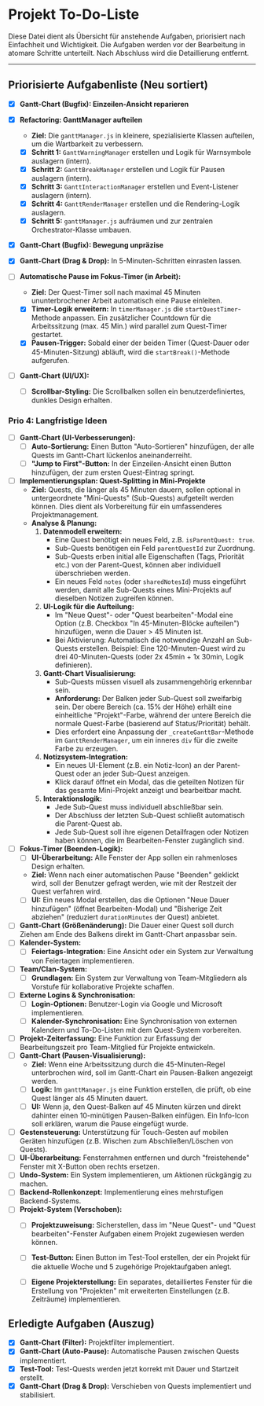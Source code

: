 # Projekt To-Do-Liste

Diese Datei dient als Übersicht für anstehende Aufgaben, priorisiert nach Einfachheit und Wichtigkeit. Die Aufgaben werden vor der Bearbeitung in atomare Schritte unterteilt. Nach Abschluss wird die Detaillierung entfernt.

---

## Priorisierte Aufgabenliste (Neu sortiert)
- [x] **Gantt-Chart (Bugfix): Einzeilen-Ansicht reparieren**
- [x] **Refactoring: GanttManager aufteilen**
    - **Ziel:** Die `ganttManager.js` in kleinere, spezialisierte Klassen aufteilen, um die Wartbarkeit zu verbessern.
    - [x] **Schritt 1:** `GanttWarningManager` erstellen und Logik für Warnsymbole auslagern (intern).
    - [x] **Schritt 2:** `GanttBreakManager` erstellen und Logik für Pausen auslagern (intern).
    - [x] **Schritt 3:** `GanttInteractionManager` erstellen und Event-Listener auslagern (intern).
    - [x] **Schritt 4:** `GanttRenderManager` erstellen und die Rendering-Logik auslagern.
    - [x] **Schritt 5:** `ganttManager.js` aufräumen und zur zentralen Orchestrator-Klasse umbauen.
- [x] **Gantt-Chart (Bugfix): Bewegung unpräzise**

- [x] **Gantt-Chart (Drag & Drop):** In 5-Minuten-Schritten einrasten lassen.
- [ ] **Automatische Pause im Fokus-Timer (in Arbeit):**
    - **Ziel:** Der Quest-Timer soll nach maximal 45 Minuten ununterbrochener Arbeit automatisch eine Pause einleiten.
    - [x] **Timer-Logik erweitern:** In `timerManager.js` die `startQuestTimer`-Methode anpassen. Ein zusätzlicher Countdown für die Arbeitssitzung (max. 45 Min.) wird parallel zum Quest-Timer gestartet.
    - [x] **Pausen-Trigger:** Sobald einer der beiden Timer (Quest-Dauer oder 45-Minuten-Sitzung) abläuft, wird die `startBreak()`-Methode aufgerufen.

- [ ] **Gantt-Chart (UI/UX):**
    - [ ] **Scrollbar-Styling:** Die Scrollbalken sollen ein benutzerdefiniertes, dunkles Design erhalten.

### Prio 4: Langfristige Ideen
- [ ] **Gantt-Chart (UI-Verbesserungen):**
    - [ ] **Auto-Sortierung:** Einen Button "Auto-Sortieren" hinzufügen, der alle Quests im Gantt-Chart lückenlos aneinanderreiht.
    - [ ] **"Jump to First"-Button:** In der Einzeilen-Ansicht einen Button hinzufügen, der zum ersten Quest-Eintrag springt.
- [ ] **Implementierungsplan: Quest-Splitting in Mini-Projekte**
    - **Ziel:** Quests, die länger als 45 Minuten dauern, sollen optional in untergeordnete "Mini-Quests" (Sub-Quests) aufgeteilt werden können. Dies dient als Vorbereitung für ein umfassenderes Projektmanagement.
    - **Analyse & Planung:**
        1.  **Datenmodell erweitern:**
            - Eine Quest benötigt ein neues Feld, z.B. `isParentQuest: true`.
            - Sub-Quests benötigen ein Feld `parentQuestId` zur Zuordnung.
            - Sub-Quests erben initial alle Eigenschaften (Tags, Priorität etc.) von der Parent-Quest, können aber individuell überschrieben werden.
            - Ein neues Feld `notes` (oder `sharedNotesId`) muss eingeführt werden, damit alle Sub-Quests eines Mini-Projekts auf dieselben Notizen zugreifen können.
        2.  **UI-Logik für die Aufteilung:**
            - Im "Neue Quest"- oder "Quest bearbeiten"-Modal eine Option (z.B. Checkbox "In 45-Minuten-Blöcke aufteilen") hinzufügen, wenn die Dauer > 45 Minuten ist.
            - Bei Aktivierung: Automatisch die notwendige Anzahl an Sub-Quests erstellen. Beispiel: Eine 120-Minuten-Quest wird zu drei 40-Minuten-Quests (oder 2x 45min + 1x 30min, Logik definieren).
        3.  **Gantt-Chart Visualisierung:**
            - Sub-Quests müssen visuell als zusammengehörig erkennbar sein.
            - **Anforderung:** Der Balken jeder Sub-Quest soll zweifarbig sein. Der obere Bereich (ca. 15% der Höhe) erhält eine einheitliche "Projekt"-Farbe, während der untere Bereich die normale Quest-Farbe (basierend auf Status/Priorität) behält.
            - Dies erfordert eine Anpassung der `_createGanttBar`-Methode im `GanttRenderManager`, um ein inneres `div` für die zweite Farbe zu erzeugen.
        4.  **Notizsystem-Integration:**
            - Ein neues UI-Element (z.B. ein Notiz-Icon) an der Parent-Quest oder an jeder Sub-Quest anzeigen.
            - Klick darauf öffnet ein Modal, das die geteilten Notizen für das gesamte Mini-Projekt anzeigt und bearbeitbar macht.
        5.  **Interaktionslogik:**
            - Jede Sub-Quest muss individuell abschließbar sein.
            - Der Abschluss der letzten Sub-Quest schließt automatisch die Parent-Quest ab.
            - Jede Sub-Quest soll ihre eigenen Detailfragen oder Notizen haben können, die im Bearbeiten-Fenster zugänglich sind.
- [ ] **Fokus-Timer (Beenden-Logik):**
    - [ ] **UI-Überarbeitung:** Alle Fenster der App sollen ein rahmenloses Design erhalten.
    - **Ziel:** Wenn nach einer automatischen Pause "Beenden" geklickt wird, soll der Benutzer gefragt werden, wie mit der Restzeit der Quest verfahren wird.
    - [ ] **UI:** Ein neues Modal erstellen, das die Optionen "Neue Dauer hinzufügen" (öffnet Bearbeiten-Modal) und "Bisherige Zeit abziehen" (reduziert `durationMinutes` der Quest) anbietet.
- [ ] **Gantt-Chart (Größenänderung):** Die Dauer einer Quest soll durch Ziehen am Ende des Balkens direkt im Gantt-Chart anpassbar sein.
- [ ] **Kalender-System:**
    - [ ] **Feiertags-Integration:** Eine Ansicht oder ein System zur Verwaltung von Feiertagen implementieren.
- [ ] **Team/Clan-System:**
    - [ ] **Grundlagen:** Ein System zur Verwaltung von Team-Mitgliedern als Vorstufe für kollaborative Projekte schaffen.
- [ ] **Externe Logins & Synchronisation:**
    - [ ] **Login-Optionen:** Benutzer-Login via Google und Microsoft implementieren.
    - [ ] **Kalender-Synchronisation:** Eine Synchronisation von externen Kalendern und To-Do-Listen mit dem Quest-System vorbereiten.
- [ ] **Projekt-Zeiterfassung:** Eine Funktion zur Erfassung der Bearbeitungszeit pro Team-Mitglied für Projekte entwickeln.
- [ ] **Gantt-Chart (Pausen-Visualisierung):**
    - **Ziel:** Wenn eine Arbeitssitzung durch die 45-Minuten-Regel unterbrochen wird, soll im Gantt-Chart ein Pausen-Balken angezeigt werden.
    - [ ] **Logik:** Im `ganttManager.js` eine Funktion erstellen, die prüft, ob eine Quest länger als 45 Minuten dauert.
    - [ ] **UI:** Wenn ja, den Quest-Balken auf 45 Minuten kürzen und direkt dahinter einen 10-minütigen Pausen-Balken einfügen. Ein Info-Icon soll erklären, warum die Pause eingefügt wurde.
- [ ] **Gestensteuerung:** Unterstützung für Touch-Gesten auf mobilen Geräten hinzufügen (z.B. Wischen zum Abschließen/Löschen von Quests).
- [ ] **UI-Überarbeitung:** Fensterrahmen entfernen und durch "freistehende" Fenster mit X-Button oben rechts ersetzen.
- [ ] **Undo-System:** Ein System implementieren, um Aktionen rückgängig zu machen.
- [ ] **Backend-Rollenkonzept:** Implementierung eines mehrstufigen Backend-Systems.
- [ ] **Projekt-System (Verschoben):**
    - [ ] **Projektzuweisung:** Sicherstellen, dass im "Neue Quest"- und "Quest bearbeiten"-Fenster Aufgaben einem Projekt zugewiesen werden können.
    - [ ] **Test-Button:** Einen Button im Test-Tool erstellen, der ein Projekt für die aktuelle Woche und 5 zugehörige Projektaufgaben anlegt.
    - [ ] **Eigene Projekterstellung:** Ein separates, detailliertes Fenster für die Erstellung von "Projekten" mit erweiterten Einstellungen (z.B. Zeiträume) implementieren.


## Erledigte Aufgaben (Auszug)
- [x] **Gantt-Chart (Filter):** Projektfilter implementiert.
- [x] **Gantt-Chart (Auto-Pause):** Automatische Pausen zwischen Quests implementiert.
- [x] **Test-Tool:** Test-Quests werden jetzt korrekt mit Dauer und Startzeit erstellt.
- [x] **Gantt-Chart (Drag & Drop):** Verschieben von Quests implementiert und stabilisiert.